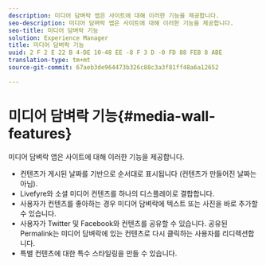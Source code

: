 ```yaml
---
description: 미디어 담벼락 앱은 사이트에 대해 이러한 기능을 제공합니다.
seo-description: 미디어 담벼락 앱은 사이트에 대해 이러한 기능을 제공합니다.
seo-title: 미디어 담벼락 기능
solution: Experience Manager
title: 미디어 담벼락 기능
uuid: 2 F 2 E 22 B 4-DE 10-48 EE -8 F 3 D -0 FD 88 FEB 8 ABE
translation-type: tm+mt
source-git-commit: 67aeb3de964473b326c88c3a3f81ff48a6a12652

---
```



# 미디어 담벼락 기능{#media-wall-features}

미디어 담벼락 앱은 사이트에 대해 이러한 기능을 제공합니다.



* 컨텐츠가 게시된 날짜를 기반으로 순서대로 표시됩니다 (컨텐츠가 만들어진 날짜는 아님).
* Livefyre와 소셜 미디어 컨텐츠를 하나의 디스플레이로 결합합니다.
* 사용자가 컨텐츠를 좋아하는 경우 미디어 담벼락에 텍스트 또는 사진을 바로 추가할 수 있습니다.
* 사용자가 Twitter 및 Facebook와 컨텐츠를 공유할 수 있습니다. 공유된 Permalink는 미디어 담벼락에 있는 컨텐츠로 다시 클릭하는 사용자를 리디렉션합니다.
* 특별 컨텐츠에 대한 특수 스타일링을 만들 수 있습니다.

